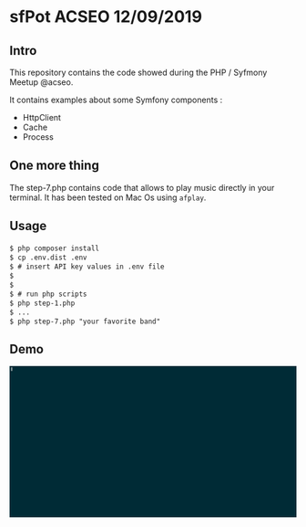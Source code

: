 # sfPot ACSEO 12/09/2019

## Intro 
This repository contains the code showed during the PHP / Syfmony Meetup @acseo.

It contains examples about some Symfony components :

* HttpClient
* Cache
* Process

## One more thing 

The step-7.php contains code that allows to play music directly in your terminal.
It has been tested on Mac Os using `afplay`.

## Usage

```
$ php composer install
$ cp .env.dist .env
$ # insert API key values in .env file
$
$
$ # run php scripts
$ php step-1.php
$ ...
$ php step-7.php "your favorite band"
```


## Demo

![](step-7.gif)